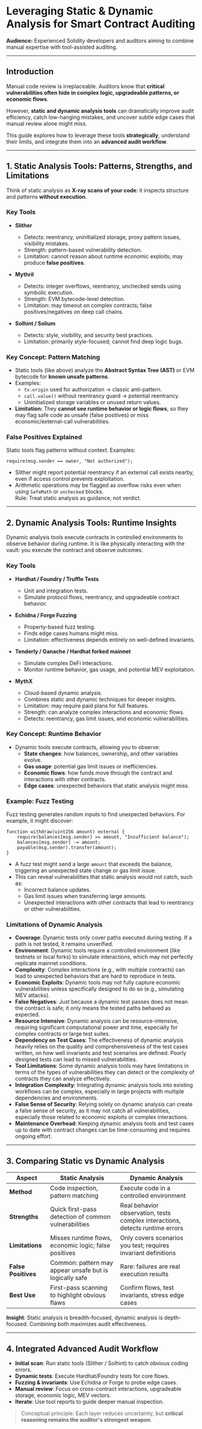 # Leveraging Static & Dynamic Analysis for Smart Contract Auditing

**Audience:** Experienced Solidity developers and auditors aiming to combine manual expertise with tool-assisted auditing.

---

## Introduction

Manual code review is irreplaceable. Auditors know that **critical vulnerabilities often hide in complex logic, upgradeable patterns, or economic flows**.

However, **static and dynamic analysis tools** can dramatically improve audit efficiency, catch low-hanging mistakes, and uncover subtle edge cases that manual review alone might miss.

This guide explores how to leverage these tools **strategically**, understand their limits, and integrate them into an **advanced audit workflow**.

---

## 1. Static Analysis Tools: Patterns, Strengths, and Limitations

Think of static analysis as **X-ray scans of your code**: it inspects structure and patterns **without execution**.
### Key Tools
- **Slither**
  - Detects: reentrancy, uninitialized storage, proxy pattern issues, visibility mistakes.
  - Strength: pattern-based vulnerability detection.
  - Limitation: cannot reason about runtime economic exploits; may produce **false positives**.

- **Mythril**
  - Detects: integer overflows, reentrancy, unchecked sends using symbolic execution.
  - Strength: EVM bytecode-level detection.
  - Limitation: may timeout on complex contracts; false positives/negatives on deep call chains.

- **Solhint / Solium**
  - Detects: style, visibility, and security best practices.
  - Limitation: primarily style-focused; cannot find deep logic bugs.

### Key Concept: Pattern Matching

- Static tools (like above) analyze the **Abstract Syntax Tree (AST)** or EVM bytecode for **known unsafe patterns**.
- Examples:
  - `tx.origin` used for authorization → classic anti-pattern.
  - `call.value()` without reentrancy guard → potential reentrancy.
  - Uninitialized storage variables or unused return values.
- **Limitation:** They **cannot see runtime behavior or logic flows**, so they may flag safe code as unsafe (false positives) or miss economic/external-call vulnerabilities.

### False Positives Explained

Static tools flag patterns without context. Examples:
```solidity
require(msg.sender == owner, "Not authorized");
```
- Slither might report potential reentrancy if an external call exists nearby, even if access control prevents exploitation.
- Arithmetic operations may be flagged as overflow risks even when using `SafeMath` or `unchecked` blocks.  
Rule: Treat static analysis as guidance, not verdict.

---

## 2. Dynamic Analysis Tools: Runtime Insights
Dynamic analysis tools execute contracts in controlled environments to observe behavior during runtime. It is like physically interacting with the vault: you execute the contract and observe outcomes.
### Key Tools
- **Hardhat / Foundry / Truffle Tests**
  - Unit and integration tests.
  - Simulate protocol flows, reentrancy, and upgradeable contract behavior.

- **Echidna / Forge Fuzzing**
  - Property-based fuzz testing.
  - Finds edge cases humans might miss.
  - Limitation: effectiveness depends entirely on well-defined invariants.

- **Tenderly / Ganache / Hardhat forked mainnet**
  - Simulate complex DeFi interactions.
  - Monitor runtime behavior, gas usage, and potential MEV exploitation.

- **MythX**
  - Cloud-based dynamic analysis.
  - Combines static and dynamic techniques for deeper insights.
  - Limitation: may require paid plans for full features.
  - Strength: can analyze complex interactions and economic flows.
  - Detects: reentrancy, gas limit issues, and economic vulnerabilities.

### Key Concept: Runtime Behavior
- Dynamic tools execute contracts, allowing you to observe:
  - **State changes**: how balances, ownership, and other variables evolve.
  - **Gas usage**: potential gas limit issues or inefficiencies.
  - **Economic flows**: how funds move through the contract and interactions with other contracts.
  - **Edge cases**: unexpected behaviors that static analysis might miss.

### Example: Fuzz Testing
Fuzz testing generates random inputs to find unexpected behaviors. For example, it might discover:
```solidity
function withdraw(uint256 amount) external {
    require(balances[msg.sender] >= amount, "Insufficient balance");
    balances[msg.sender] -= amount;
    payable(msg.sender).transfer(amount);
}
```
- A fuzz test might send a large `amount` that exceeds the balance, triggering an unexpected state change or gas limit issue.
- This can reveal vulnerabilities that static analysis would not catch, such as:
  - Incorrect balance updates.
  - Gas limit issues when transferring large amounts.
  - Unexpected interactions with other contracts that lead to reentrancy or other vulnerabilities.

### Limitations of Dynamic Analysis
- **Coverage**: Dynamic tests only cover paths executed during testing. If a path is not tested, it remains unverified.
- **Environment**: Dynamic tools require a controlled environment (like testnets or local forks) to simulate interactions, which may not perfectly replicate mainnet conditions.
- **Complexity**: Complex interactions (e.g., with multiple contracts) can lead to unexpected behaviors that are hard to reproduce in tests.
- **Economic Exploits**: Dynamic tools may not fully capture economic vulnerabilities unless specifically designed to do so (e.g., simulating MEV attacks).
- **False Negatives**: Just because a dynamic test passes does not mean the contract is safe; it only means the tested paths behaved as expected.
- **Resource Intensive**: Dynamic analysis can be resource-intensive, requiring significant computational power and time, especially for complex contracts or large test suites.
- **Dependency on Test Cases**: The effectiveness of dynamic analysis heavily relies on the quality and comprehensiveness of the test cases written, on how well invariants and test scenarios are defined. Poorly designed tests can lead to missed vulnerabilities.
- **Tool Limitations**: Some dynamic analysis tools may have limitations in terms of the types of vulnerabilities they can detect or the complexity of contracts they can analyze effectively.
- **Integration Complexity**: Integrating dynamic analysis tools into existing workflows can be complex, especially in large projects with multiple dependencies and environments.
- **False Sense of Security**: Relying solely on dynamic analysis can create a false sense of security, as it may not catch all vulnerabilities, especially those related to economic exploits or complex interactions.
- **Maintenance Overhead**: Keeping dynamic analysis tools and test cases up to date with contract changes can be time-consuming and requires ongoing effort.

---

## 3. Comparing Static vs Dynamic Analysis
| Aspect              | Static Analysis                                         | Dynamic Analysis                                                              |
| ------------------- | ------------------------------------------------------- | ----------------------------------------------------------------------------- |
| **Method**          | Code inspection, pattern matching                       | Execute code in a controlled environment                                      |
| **Strengths**       | Quick first-pass detection of common vulnerabilities    | Real behavior observation, tests complex interactions, detects runtime errors |
| **Limitations**     | Misses runtime flows, economic logic; false positives   | Only covers scenarios you test; requires invariant definitions                |
| **False Positives** | Common: pattern may appear unsafe but is logically safe | Rare: failures are real execution results                                     |
| **Best Use**        | First-pass scanning to highlight obvious flaws          | Confirm flows, test invariants, stress edge cases                             |

**Insight**: Static analysis is breadth-focused, dynamic analysis is depth-focused. Combining both maximizes audit effectiveness.

---

## 4. Integrated Advanced Audit Workflow
- **Initial scan**: Run static tools (Slither / Solhint) to catch obvious coding errors.
- **Dynamic tests**: Execute Hardhat/Foundry tests for core flows.
- **Fuzzing & invariants**: Use Echidna or Forge to probe edge cases.
- **Manual review**: Focus on cross-contract interactions, upgradeable storage, economic logic, MEV vectors.
- **Iterate**: Use tool reports to guide deeper manual inspection.

> Conceptual principle: Each layer reduces uncertainty, but **critical reasoning remains the auditor's strongest weapon**.
